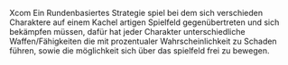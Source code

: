 Xcom
Ein Rundenbasiertes Strategie spiel bei dem sich verschieden Charaktere auf einem Kachel artigen Spielfeld gegenübertreten und sich bekämpfen müssen,
dafür hat jeder Charakter unterschiedliche Waffen/Fähigkeiten die mit prozentualer Wahrscheinlichkeit zu Schaden führen,
sowie die möglichkeit sich über das spielfeld frei zu bewegen.
